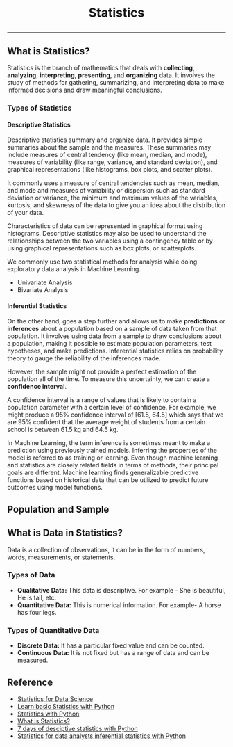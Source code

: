 # <p align="center"> Statistics </p>
---
## What is Statistics?
Statistics is the branch of mathematics that deals with **collecting**, **analyzing**, **interpreting**, **presenting**, and **organizing** data. It involves the study of methods for gathering, summarizing, and interpreting data to make informed decisions and draw meaningful conclusions.

### Types of Statistics
#### Descriptive Statistics
Descriptive statistics summary and organize data. It provides simple summaries about the sample and the measures. These summaries may include measures of central tendency (like mean, median, and mode), measures of variability (like range, variance, and standard deviation), and graphical representations (like histograms, box plots, and scatter plots).

It commonly uses a measure of central tendencies such as mean, median, and mode and measures of variability or dispersion such as standard deviation or variance, the minimum and maximum values of the variables, kurtosis, and skewness of the data to give you an idea about the distribution of your data.

Characteristics of data can be represented in graphical format using histograms. Descriptive statistics may also be used to understand the relationships between the two variables using a contingency table or by using graphical representations such as box plots, or scatterplots.

We commonly use two statistical methods for analysis while doing exploratory data analysis in Machine Learning.
* Univariate Analysis
* Bivariate Analysis

#### Inferential Statistics
On the other hand, goes a step further and allows us to make **predictions** or **inferences** about a population based on a sample of data taken from that population. It involves using data from a sample to draw conclusions about a population, making it possible to estimate population parameters, test hypotheses, and make predictions. Inferential statistics relies on probability theory to gauge the reliability of the inferences made.

However, the sample might not provide a perfect estimation of the population all of the time. To measure this uncertainty, we can create a **confidence interval**.

A confidence interval is a range of values that is likely to contain a population parameter with a certain level of confidence. For example, we might produce a 95% confidence interval of [61.5, 64.5] which says that we are 95% confident that the average weight of students from a certain school is between 61.5 kg and 64.5 kg.

In Machine Learning, the term inference is sometimes meant to make a prediction using previously trained models. Inferring the properties of the model is referred to as training or learning. Even though machine learning and statistics are closely related fields in terms of methods, their principal goals are different. Machine learning finds generalizable predictive functions based on historical data that can be utilized to predict future outcomes using model functions.

## Population and Sample

## What is Data in Statistics?
Data is a collection of observations, it can be in the form of numbers, words, measurements, or statements.
### Types of Data
* **Qualitative Data:** This data is descriptive. For example - She is beautiful, He is tall, etc.
* **Quantitative Data:** This is numerical information. For example- A horse has four legs.
### Types of Quantitative Data
* **Discrete Data:** It has a particular fixed value and can be counted.
* **Continuous Data:** It is not fixed but has a range of data and can be measured.

## Reference
* [Statistics for Data Science](https://www.geeksforgeeks.org/statistics-for-data-science/)
* [Learn basic Statistics with Python](https://medium.com/@skhans/learn-basic-statistics-with-python-cc0f45275929)
* [Statistics with Python](https://kelvincheng-ds.medium.com/statistics-with-python-739f46f4d71e)
* [What is Statistics?](https://medium.com/@madhuri15/7-days-of-statistics-for-data-science-day-01-what-is-statistics-28ccc82c6a4f)
* [7 days of desciptive statistics with Python](https://medium.com/data-bistrot/7-days-of-descriptive-statistics-with-python-8c064e31eef9)
* [Statistics for data analysts inferential statistics with Python](https://medium.com/codex/statistics-for-data-analysts-inferential-statistics-with-python-de8b7f49cfa)
